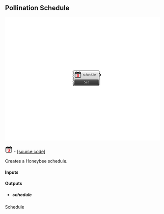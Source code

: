 ## Pollination Schedule

![](../../images/components/Pollination_Schedule.png)

![](../../images/icons/Pollination_Schedule.png) - [[source code]](https://github.com/ladybug-tools/honeybee-grasshopper-core/blob/master/honeybee_grasshopper_core/src//Pollination%20Schedule.py)


Creates a Honeybee schedule. 

#### Inputs

#### Outputs
* ##### schedule
Schedule 